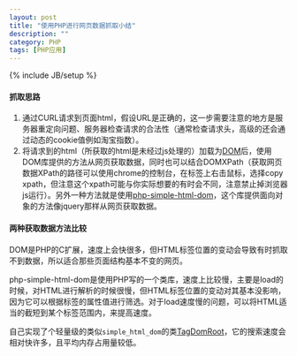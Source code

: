 ```yaml
---
layout: post
title: "使用PHP进行网页数据抓取小结"
description: ""
category: PHP
tags: [PHP应用]
---
```

{% include JB/setup %}

#### 抓取思路

1. 通过CURL请求到页面html，假设URL是正确的，这一步需要注意的地方是服务器重定向问题、服务器检查请求的合法性（通常检查请求头，高级的还会通过动态的cookie值例如淘宝指数）。
2. 将请求到的html（所获取的html是未经过js处理的）加载为[DOM](http://www.php.net/manual/zh/book.dom.php)后，使用DOM库提供的方法从网页获取数据，同时也可以结合DOMXPath（获取网页数据XPath的路径可以使用chrome的控制台，在标签上右击鼠标，选择copy xpath，但注意这个xpath可能与你实际想要的有时会不同，注意禁止掉浏览器js运行）。另外一种方法就是使用[php-simple-html-dom](http://www.ecartchina.com/php-simple-html-dom/manual.htm)，这个库提供面向对象的方法像jquery那样从网页获取数据。

<!--more-->
#### 两种获取数据方法比较

DOM是PHP的C扩展，速度上会快很多，但HTML标签位置的变动会导致有时抓取不到数据，所以适合那些页面结构基本不变的网页。

php-simple-html-dom是使用PHP写的一个类库，速度上比较慢，主要是load的时候，对HTML进行解析的时候很慢，但HTML标签位置的变动对其基本没影响，因为它可以根据标签的属性值进行筛选。对于load速度慢的问题，可以将HTML适当的截短到某个标签范围内，来提高速度。

自己实现了个轻量级的类似`simple_html_dom`的类[TagDomRoot](https://github.com/yangxikun/tag-parse)，它的搜索速度会相对快许多，且平均内存占用量较低。